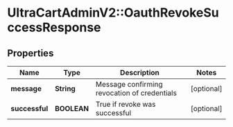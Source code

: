 # UltraCartAdminV2::OauthRevokeSuccessResponse

## Properties
Name | Type | Description | Notes
------------ | ------------- | ------------- | -------------
**message** | **String** | Message confirming revocation of credentials | [optional] 
**successful** | **BOOLEAN** | True if revoke was successful | [optional] 


